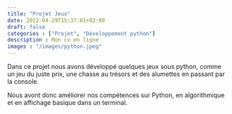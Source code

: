 ```yaml
---
title: "Projet Jeux"
date: 2022-04-29T15:37:01+02:00
draft: false
categories : ["Projet", "Développement python"]
description : Mon cv en ligne
images : "/images/python.jpeg"
---
```


Dans ce projet nous avons développé quelques jeux sous python, comme un jeu du juste prix, une chasse au trésors et des alumettes en passant par la console.

Nous avont donc améliorer nos compétences sur Python, en algorithmique et en affichage basique dans un terminal.